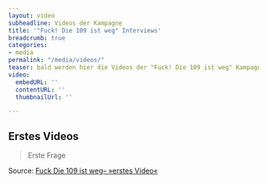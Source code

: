 ```yaml
---
layout: video
subheadline: Videos der Kampagne
title: '"Fuck! Die 109 ist weg" Interviews'
breadcrumb: true
categories:
- media
permalink: "/media/videos/"
teaser: bald werden hier die Videos der "Fuck! Die 109 ist weg" Kampagne veröffentlicht
video:
  embedURL: ''
  contentURL: ''
  thumbnailUrl: ''

---
```

## Erstes Videos

> Erste Frage

Source: [Fuck Die 109 ist weg– »erstes Video«](https://www.youtube.com) 